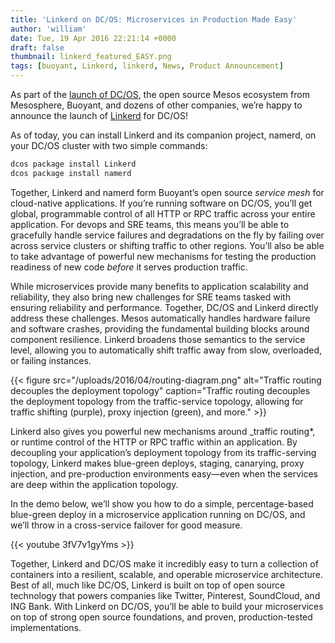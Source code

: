 ```yaml
---
title: 'Linkerd on DC/OS: Microservices in Production Made Easy'
author: 'william'
date: Tue, 19 Apr 2016 22:21:14 +0000
draft: false
thumbnail: linkerd_featured_EASY.png
tags: [buoyant, Linkerd, linkerd, News, Product Announcement]
---
```


As part of the [launch of DC/OS](http://dcos.io/), the open source Mesos ecosystem from Mesosphere, Buoyant, and dozens of other companies, we’re happy to announce the launch of [Linkerd](https://linkerd.io/) for DC/OS! 

As of today, you can install Linkerd and its companion project, namerd, on your DC/OS cluster with two simple commands:

```bash
dcos package install Linkerd
dcos package install namerd
```

Together, Linkerd and namerd form Buoyant’s open source *service mesh* for cloud-native applications. If you’re running software on DC/OS, you’ll get global, programmable control of all HTTP or RPC traffic across your entire application. For devops and SRE teams, this means you’ll be able to gracefully handle service failures and degradations on the fly by failing over across service clusters or shifting traffic to other regions. You’ll also be able to take advantage of powerful new mechanisms for testing the production readiness of new code *before* it serves production traffic. 

While microservices provide many benefits to application scalability and reliability, they also bring new challenges for SRE teams tasked with ensuring reliability and performance. Together, DC/OS and Linkerd directly address these challenges. Mesos automatically handles hardware failure and software crashes, providing the fundamental building blocks around component resilience. Linkerd broadens those semantics to the service level, allowing you to automatically shift traffic away from slow, overloaded, or failing instances.

{{< figure src="/uploads/2016/04/routing-diagram.png" alt="Traffic routing decouples the deployment topology" caption="Traffic routing decouples the deployment topology from the traffic-service topology, allowing for traffic shifting (purple), proxy injection (green), and more." >}}

Linkerd also gives you powerful new mechanisms around _traffic routing*, or runtime control of the HTTP or RPC traffic within an application. By decoupling your application’s deployment topology from its traffic-serving topology, Linkerd makes blue-green deploys, staging, canarying, proxy injection, and pre-production environments easy—even when the services are deep within the application topology. 

In the demo below, we’ll show you how to do a simple, percentage-based blue-green deploy in a microservice application running on DC/OS, and we’ll throw in a cross-service failover for good measure.

{{< youtube 3fV7v1gyYms >}}

Together, Linkerd and DC/OS make it incredibly easy to turn a collection of containers into a resilient, scalable, and operable microservice architecture. Best of all, much like DC/OS, Linkerd is built on top of open source technology that powers companies like Twitter, Pinterest, SoundCloud, and ING Bank. With Linkerd on DC/OS, you’ll be able to build your microservices on top of strong open source foundations, and proven, production-tested implementations.
